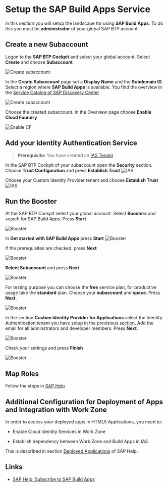 # Setup the SAP Build Apps Service

In this section you will setup the landscape for using **SAP Build Apps**. To do this you must be **administrator** of your global SAP BTP account.


## Create a new Subaccount

Logon to the **SAP BTP Cockpit** and select your global account.
Select **Create** and choose **Subaccount**

![Create subaccount](./images/create-subaccount.png)

In the **Create Subaccount** page set a **Display Name** and the **Subdomain ID**.
Select a region where **SAP Build Apps** is available. You find the overview in the [Service Catalog of SAP Discovery Center](https://discovery-center.cloud.sap/serviceCatalog/sap-build-apps?region=europe(frankfurt)&tab=service_plan)

![Create subaccount](./images/create-subaccount2.png)

Choose the created subaccount. In the Overview page choose **Enable Cloud Foundry** 

![Enable CF](./images/enableCF.png)

## Add your Identity Authentication Service

> **Prerequisite:** You have created an [IAS Tenant](https://help.sap.com/docs/BUILD_APPS/431746e4c663458aa68d9754b237bfc6/01225b6b951d425c97b58a834a1ff484.html?locale=en-US#prerequisite%3A-ias-tenant)


In the SAP BTP Cockpit of your subaccount open the **Security** section. Choose **Trust Configuration** and press **Establish Trust**
![IAS](./images/addIAS.png)

Choose your Custom Identity Provider tenant and choose **Establish Trust**
![IAS](./images/addIAS2.png)



## Run the Booster

At the SAP BTP Cockpit select your global account. Select **Boosters** and search for SAP Build Apps. Press **Start**

![Booster](./images/booster1.png)

In **Get started with SAP Build Apps** press **Start**
![Booster](./images/booster2.png)

If the prerequisites are checked. press **Next**

![Booster](./images/booster3.png)

**Select Subaccount** and press **Next**

![Booster](./images/booster4.png)

For testing purpose you can choose the **free** service plan, for productive usage take the **standard** plan. Choose your **subaccount** and **space**. Press **Next**.

![Booster](./images/booster5.png)

In the section **Custom Identity Provider for Applications** select the Identity Authentication tenant you have setup in the previsious section.
Add the email for all adminstrators and developer members. Press **Next**.

![Booster](./images/booster6.png)

Check your settings and press **Finish**

![Booster](./images/booster7.png)

## Map Roles

Follow the steps in [SAP Help](https://help.sap.com/docs/BUILD_APPS/431746e4c663458aa68d9754b237bfc6/01225b6b951d425c97b58a834a1ff484.html?locale=en-US#configuring-user-roles)

## Additional Configuration for Deployment of Apps and Integration with Work Zone

In order to access your deployed apps in HTML5 Applications, you need to:

* Enable Cloud Identity Services in Work Zone

* Establish dependency between Work Zone and Build Apps in IAS

This is described in section [Deployed Applications](https://help.sap.com/docs/build-apps/service-guide/integration-to-app-builder?q=workzone#deployed-applications) of SAP Help.

## Links 
* [SAP Help: Subscribe to SAP Build Apps](https://help.sap.com/docs/BUILD_APPS/431746e4c663458aa68d9754b237bfc6/01225b6b951d425c97b58a834a1ff484.html?locale=en-US)
